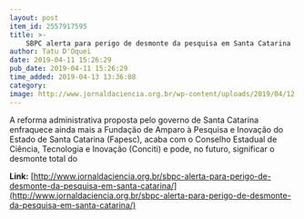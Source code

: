 ```yaml
---
layout: post
item_id: 2557917595
title: >-
    SBPC alerta para perigo de desmonte da pesquisa em Santa Catarina
author: Tatu D'Oquei
date: 2019-04-11 15:26:29
pub_date: 2019-04-11 15:26:29
time_added: 2019-04-13 13:36:08
category: 
image: http://www.jornaldaciencia.org.br/wp-content/uploads/2019/04/12.jpg
---
```


A reforma administrativa proposta pelo governo de Santa Catarina enfraquece ainda mais a Fundação de Amparo à Pesquisa e Inovação do Estado de Santa Catarina (Fapesc), acaba com o Conselho Estadual de Ciência, Tecnologia e Inovação (Conciti) e pode, no futuro, significar o desmonte total do

**Link:** [http://www.jornaldaciencia.org.br/sbpc-alerta-para-perigo-de-desmonte-da-pesquisa-em-santa-catarina/](http://www.jornaldaciencia.org.br/sbpc-alerta-para-perigo-de-desmonte-da-pesquisa-em-santa-catarina/)


